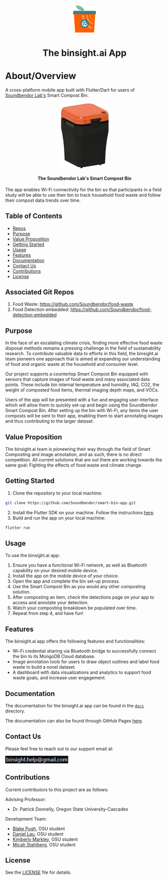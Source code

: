 <p align="center">
  <img src="./assets/images/bin.png" width="80"/>
  <h1 align="center">The binsight.ai App</h1>
</p>

# About/Overview

A cross-platform mobile app built with Flutter/Dart for users of [Soundbendor Lab's](https://www.soundbendor.org) Smart Compost Bin. 

<p align="center">
  <img src="./assets/images/real_bin.png" width="160"/>
  <h4 align="center">The Soundbendor Lab's Smart Compost Bin</h4>
</p>

The app enables Wi-Fi connectivity for the bin so that participants in a field study will be able to use their bin to track household food waste and follow their compost data trends over time.

## Table of Contents
- [Repos](#repos)
- [Purpose](#purpose)
- [Value Proposition](#value-proposition)
- [Getting Started](#getting-started)
- [Usage](#usage)
- [Features](#features)
- [Documentation](#documentation)
- [Contact Us](#contact-us)
- [Contributions](#contributions)
- [License](#license)

## Associated Git Repos

1. Food Waste: https://github.com/Soundbendor/food-waste
2. Food Detection embedded: https://github.com/Soundbendor/food-detection-embedded

## Purpose

In the face of an escalating climate crisis, finding more effective food waste disposal methods remains a pressing challenge in the field of sustainability research. To contribute valuable data to efforts in this field, the binsight.ai team pioneers one approach that is aimed at expanding our understanding of food and organic waste at the household and consumer level.

Our project supports a countertop Smart Compost Bin equipped with sensors that capture images of food waste and many associated data points. These include bin internal temperature and humidity, IAQ, CO2, the weight of composted food items, thermal imaging depth maps, and VOCs.

Users of the app will be presented with a fun and engaging user interface which will allow them to quickly set-up and begin using the Soundbendor Smart Compost Bin. After setting up the bin with Wi-Fi, any items the user composts will be sent to their app, enabling them to start annotating images and thus contributing to the larger dataset.

## Value Proposition

The binsight.ai team is pioneering their way through the field of Smart Composting and image annotation, and as such, there is no direct competition. All current solutions that are out there are working towards the same goal: Fighting the effects of food waste and climate change.

## Getting Started

1. Clone the repository to your local machine:

```bash
git clone https://github.com/Soundbendor/smart-bin-app.git
```

2. Install the Flutter SDK on your machine. Follow the instructions [here](https://flutter.dev/docs/get-started/install).
3. Build and run the app on your local machine:

```bash
flutter run
```

## Usage

To use the binsight.ai app:

1. Ensure you have a functional Wi-Fi network, as well as Bluetooth capability on your desired mobile device.
2. Install the app on the mobile device of your choice.
3. Open the app and complete the bin set-up process.
4. Use the Smart Compost Bin as you would any other composting solution.
5. After composting an item, check the detections page on your app to access and annotate your detection.
6. Watch your composting breakdown be populated over time.
7. Repeat from step 4, and have fun!

## Features

The binsight.ai app offers the following features and functionalities:

- Wi-Fi credential sharing via Bluetooth bridge to successfully connect the bin to its MongoDB Cloud database.
- Image annotation tools for users to draw object outlines and label food waste to build a novel dataset.
- A dashboard with data visualizations and analytics to support food waste goals, and increase user engagement.

## Documentation

The documentation for the binsight.ai app can be found in the [`docs`](./docs) directory.

The documentation can also be found through GitHub Pages [here](https://soundbendor.github.io/smart-bin-app/).

## Contact Us
Please feel free to reach out to our support email at:

![alt text](assets/images/email.PNG)

## Contributions

Current contributors to this project are as follows:

Advising Professor:

- Dr. Patrick Donnelly, Oregon State University-Cascades

Development Team:

- [Blake Pugh](https://github.com/bpugh5), OSU student
- [Daniel Lau](https://github.com/theusaf), OSU student
- [Kimberly Markley](https://github.com/kimberlymarkley), OSU student
- [Micah Stahlberg](https://github.com/stalberm), OSU student

## License

See the [LICENSE](./LICENSE) file for details.
